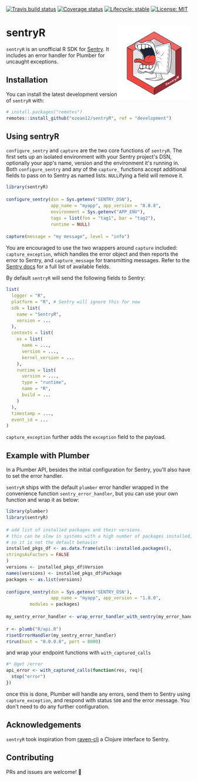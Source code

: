 [![Travis build status](https://travis-ci.org/ozean12/sentryR.svg?branch=master)](https://travis-ci.org/ozean12/sentryR)
[![Coverage status](https://codecov.io/gh/ozean12/sentryR/branch/master/graph/badge.svg)](https://codecov.io/github/ozean12/sentryR?branch=master)
[![Lifecycle: stable](https://img.shields.io/badge/lifecycle-stable-brightgreen.svg)](https://www.tidyverse.org/lifecycle/#stable)
[![License: MIT](https://img.shields.io/badge/License-MIT-blue.svg)](https://opensource.org/licenses/MIT)

# sentryR <img src="man/figures/logo.png" align="right" width="200px"/>

`sentryR` is an unofficial R SDK for [Sentry](https://sentry.io).
It includes an error handler for Plumber for uncaught exceptions.

## Installation
You can install the latest development version of `sentryR` with:

``` r
# install.packages("remotes")
remotes::install_github("ozean12/sentryR", ref = "development")
```

## Using sentryR

`configure_sentry` and `capture` are the two core functions of `sentryR`.
The first sets up an isolated environment with your Sentry project's DSN,
optionally your app's name, version and the environment it's running in.
Both `configure_sentry` and any of the `capture_` functions accept 
additional fields to pass on to Sentry as named lists. 
`NULL`ifying a field will remove it.

```r
library(sentryR)

configure_sentry(dsn = Sys.getenv("SENTRY_DSN"),
                 app_name = "myapp", app_version = "8.8.8",
                 environment = Sys.getenv("APP_ENV"),
                 tags = list(foo = "tag1", bar = "tag2"),
                 runtime = NULL)

capture(message = "my message", level = "info")
```

You are encouraged to use the two wrappers around `capture` included:
`capture_exception`, which handles the error object and then reports the error
to Sentry, and `capture_message` for transmitting messages.
Refer to the [Sentry docs](https://docs.sentry.io/development/sdk-dev/event-payloads/)
for a full list of available fields.

By default `sentryR` will send the following fields to Sentry:
```r
list(
  logger = "R",
  platform = "R", # Sentry will ignore this for now
  sdk = list(
    name = "SentryR",
    version = ...
  ),
  contexts = list(
    os = list(
      name = ...,
      version = ...,
      kernel_version = ...
    ),
    runtime = list(
      version = ...,
      type = "runtime",
      name = "R",
      build = ...
    )
  ),
  timestamp = ...,
  event_id = ...
)
```

`capture_exception` further adds the `exception` field to the payload.


## Example with Plumber

In a Plumber API, besides the initial configuration for Sentry, 
you'll also have to set the error handler.

`sentryR` ships with the default `plumber` error handler wrapped
in the convenience function `sentry_error_handler`, but you can use
your own function and wrap it as below:

```r
library(plumber)
library(sentryR)

# add list of installed packages and their versions.
# this can be slow in systems with a high number of packages installed,
# so it is not the default behavior
installed_pkgs_df <- as.data.frame(utils::installed.packages(),
stringsAsFactors = FALSE
)
versions <- installed_pkgs_df$Version
names(versions) <- installed_pkgs_df$Package
packages <- as.list(versions)

configure_sentry(dsn = Sys.getenv('SENTRY_DSN'), 
                 app_name = "myapp", app_version = "1.0.0",
		 modules = packages)

my_sentry_error_handler <- wrap_error_handler_with_sentry(my_error_handler)

r <- plumb("R/api.R")
r$setErrorHandler(my_sentry_error_handler)
r$run(host = "0.0.0.0", port = 8000)
```

and wrap your endpoint functions with `with_captured_calls`

```r
#* @get /error
api_error <- with_captured_calls(function(res, req){
  stop("error")
})
```

once this is done, Plumber will handle any errors, send them to Sentry using
`capture_exception`, and respond with status `500` and the error message.
You don't need to do any further configuration.

## Acknowledgements

`sentryR` took inspiration from
[raven-clj](https://github.com/sethtrain/raven-clj) a Clojure interface to Sentry.

## Contributing

PRs and issues are welcome! :tada:
